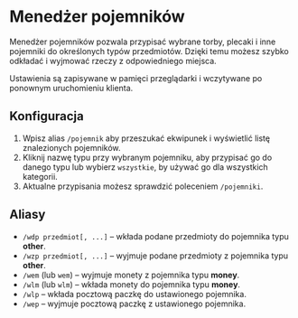 # Menedżer pojemników

Menedżer pojemników pozwala przypisać wybrane torby, plecaki i inne pojemniki do określonych typów przedmiotów. Dzięki temu możesz szybko odkładać i wyjmować rzeczy z odpowiedniego miejsca.

Ustawienia są zapisywane w pamięci przeglądarki i wczytywane po ponownym uruchomieniu klienta.

## Konfiguracja

1. Wpisz alias `/pojemnik` aby przeszukać ekwipunek i wyświetlić listę znalezionych pojemników.
2. Kliknij nazwę typu przy wybranym pojemniku, aby przypisać go do danego typu lub wybierz `wszystkie`, by używać go dla wszystkich kategorii.
3. Aktualne przypisania możesz sprawdzić poleceniem `/pojemniki`.

## Aliasy

- `/wdp przedmiot[, ...]` – wkłada podane przedmioty do pojemnika typu **other**.
- `/wzp przedmiot[, ...]` – wyjmuje podane przedmioty z pojemnika typu **other**.
- `/wem` (lub `wem`) – wyjmuje monety z pojemnika typu **money**.
- `/wlm` (lub `wlm`) – wkłada monety do pojemnika typu **money**.
- `/wlp` – wkłada pocztową paczkę do ustawionego pojemnika.
- `/wep` – wyjmuje pocztową paczkę z ustawionego pojemnika.
